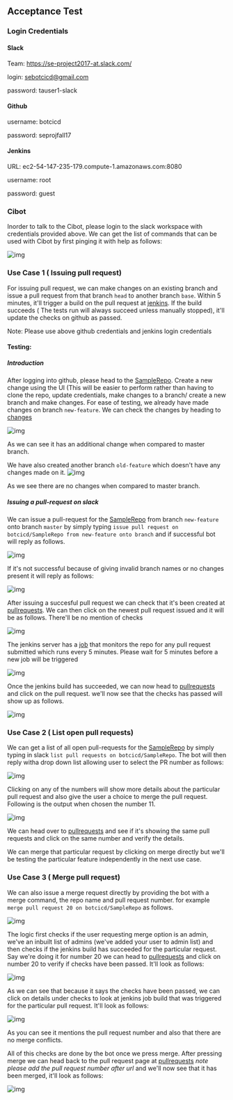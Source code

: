 ## Acceptance Test

### Login Credentials 


#### Slack 

Team: https://se-project2017-at.slack.com/

login: sebotcicd@gmail.com

password: tauser1-slack

#### Github

username: botcicd

password: seprojfall17

#### Jenkins

URL: ec2-54-147-235-179.compute-1.amazonaws.com:8080

username: root

password: guest


### Cibot

Inorder to talk to the Cibot, please login to the slack workspace with credentials provided above. We can get the list of 
commands that can be used with Cibot by first pinging it with help as follows:

![img](images/usecase0.png)

### Use Case 1 ( Issuing pull request)

For issuing pull request, we can make changes on an existing branch and issue a pull request from that branch `head` to another
branch `base`. Within 5 minutes, it'll trigger a build on the pull request at [jenkins](http://ec2-54-147-235-179.compute-1.amazonaws.com:8080/job/SampleRepo_pullrequest/).
If the build succeeds ( The tests run will always succeed unless manually stopped), it'll update the checks on github as passed.

Note: Please use above github credentials and jenkins login credentials 

#### Testing: 

##### Introduction 
After logging into github, please head to the [SampleRepo](https://github.com/botcicd/SampleRepo). Create a new change using the UI
(This will be easier to perform rather than having to clone the repo, update credentials, make changes to a branch/ create a new branch and make changes.
For ease of testing, we already have made changes on branch `new-feature`. We can check the changes by heading to [changes](https://github.com/botcicd/SampleRepo/compare/master...new-feature)

![img](images/usecase1_1.png)

As we can see it has an additional change when compared to master branch. 


We have also created another branch `old-feature` which doesn't have any changes made on it. 
![img](images/usecase1_2.png)

As we see there are no changes when compared to master branch. 

##### Issuing a pull-request on slack

We can issue a pull-request for the [SampleRepo](https://github.com/botcicd/SampleRepo) from branch `new-feature` onto branch `master`
by simply typing `issue pull request on botcicd/SampleRepo from new-feature onto branch` and if successful bot will reply as follows.

![img](images/usecase1_3.png)

If it's not successful because of giving invalid branch names or no changes present it will reply as follows:

![img](images/usecase1_4.png)

After issuing a succesful pull request we can check that it's been created at [pullrequests](https://github.com/botcicd/SampleRepo/pulls). 
We can then click on the newest pull request issued and it will be as follows. There'll be no mention of checks

![img](images/usecase1_5.png)

The jenkins server has a [job](http://ec2-54-147-235-179.compute-1.amazonaws.com:8080/job/SampleRepo_pullrequest/) that monitors the repo for any pull request submitted which runs every 5 minutes.
Please wait for 5 minutes before a new job will be triggered

![img](images/usecase1_6.png)

Once the jenkins build has succeeded, we can now head to [pullrequests](https://github.com/botcicd/SampleRepo/pulls) and click on the pull request.
we'll now see that the checks has passed will show up as follows.

![img](images/usecase1_7.png)

### Use Case 2 ( List open pull requests)

We can get a list of all open pull-requests for the [SampleRepo](https://github.com/botcicd/SampleRepo) by simply typing in slack `list pull requests on botcicd/SampleRepo`. The bot will then reply witha  drop down list allowing user to select the PR number as follows:

![img](images/usecase2_1.png)

Clicking on any of the numbers will show more details about the particular pull request and also give the user a choice to merge the pull request. Following is the output when chosen the number 11.

![img](images/usecase2_2.png)

We can head over to [pullrequests](https://github.com/botcicd/SampleRepo/pulls) and see if it's showing the same pull requests and click on the same number and verify the details. 

We can merge that particular request by clicking on merge directly but we'll be testing the particular feature independently in the next use case. 

### Use Case 3 ( Merge pull request) 

We can also issue a merge request directly by providing the bot with a merge command, the repo name and pull request number.
for example `merge pull request 20 on botcicd/SampleRepo` as follows. 

![img](images/usecase3_1.png)

The logic first checks if the user requesting merge option is an admin, we've an inbuilt list of admins (we've added your user to admin list) and then checks if the jenkins build has succeeded for the particular request. Say we're doing it for number 20 we can head to [pullrequests](https://github.com/botcicd/SampleRepo/pulls) and click on number 20 to verify if checks have been passed. It'll look as follows:

![img](images/usecase3_2.png)

As we can see that because it says the checks have been passed, we can click on details under checks to look at jenkins job build that was triggered for the particular pull request. It'll look as follows:

![img](images/usecase3_3.png)

As you can see it mentions the pull request number and also that there are no merge conflicts. 

All of this checks are done by the bot once we press merge. After pressing merge we can head back to the pull request page at [pullrequests](https://github.com/botcicd/SampleRepo/pulls) *note please add the pull request number after url* and we'll now see that it has been merged, it'll look as follows:

![img](images/usecase3_4.png)
